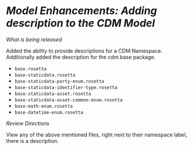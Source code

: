 # *Model Enhancements: Adding description to the CDM Model*

_What is being released_

Added the ability to provide descriptions for a CDM Namespace. Additionally added the description for the cdm.base package.

- `base.rosetta`
- `base-staticdata.rosetta`
- `base-staticdata-party-enum.rosetta`
- `base-staticdata-identifier-type.rosetta`
- `base-staticdata-asset.rosetta`
- `base-staticdata-asset-common-enum.rosetta`
- `base-math-enum.rosetta`
- `base-datetime-enum.rosetta`

_Review Directions_

View any of the above mentioned files, right next to their namespace label, there is a description.

